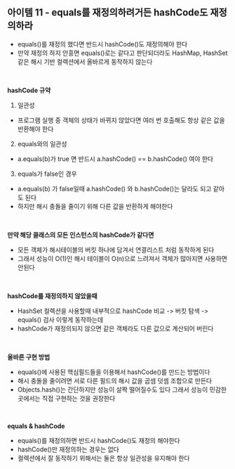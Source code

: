 ## 아이템 11 - equals를 재정의하려거든 hashCode도 재정의하라
- equals()를 재정의 했다면 반드시 hashCode()도 재정의해야 한다
- 만약 재정의 하지 안흥면 equals()로는 같다고 판단되더라도 HashMap, HashSet 같은 해시 기반 컬렉션에서 올바르게 동작하지 않는다

<br/>

**hashCode 규약**
1. 일관성
  - 프로그램 실행 중 객체의 상태가 바뀌지 않았다면 여러 번 호출해도 항상 같은 값을 반환해야 한다

2. equals와의 일관성
  - a.equals(b)가 true 면 반드시 a.hashCode() == b.hashCode() 여야 한다

3. equals가 false인 경우
  - a.equals(b) 가 false일때 a.hashCode() 와 b.hashCode()는 달라도 되고 같아도 된다
  - 하지만 해시 충돌을 줄이기 위해 다른 값을 반환하게 해야한다

<br/>

**만약 해당 클래스의 모든 인스턴스의 hashCode가 같다면**
- 모든 객체가 해시테이블의 버킷 하나에 담겨서 연결리스트 처럼 동작하게 된다
- 그래서 성능이 O(1)인 해시 테이블이 O(n)으로 느려져서 객체가 많아지면 사용하면 안된다

<br/>

**hashCode를 재정의하지 않았을때**
- HashSet 컬렉션을 사용할때 내부적으로 hashCode 비교 -> 버킷 탐색 -> equals() 검사 이렇게 동작하는데
- hashCode가 재정의되지 않으면 같은 객체라도 다른 값으로 계산되어 버린다

<br/>

**올바른 구현 방법**
- equals()에 사용된 핵심필드들을 이용해서 hashCode()를 만드는 방법이다
- 해시 충돌을 줄이려면 서로 다른 필드의 해시 값을 곱셈 덧셈 조합으로 만든다
- Objects.hash()는 간단하지만 성능이 살짝 떨어질수도 있다 그래서 성능이 민감한 곳에서는 직접 구현하는 것을 권장한다

<br/>

**equals & hashCode**
- equals()를 재정의하면 반드시 hashCode()도 재정의 해야한다
- hashCode()만 재정의하는 경우는 없다
- 컬렉션에서 잘 동작하기 위해서는 둘은 항상 일관성을 유지해야 한다

